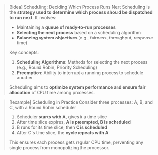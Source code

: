 
> [!idea] Scheduling: Deciding Which Process Runs Next
> Scheduling is the **strategy used to determine which process should be dispatched to run next**. It involves:
> 
> - Maintaining a **queue of ready-to-run processes**
> - **Selecting the next process** based on a scheduling algorithm
> - **Balancing system objectives** (e.g., fairness, throughput, response time)
> 
> Key concepts:
> 1. **Scheduling Algorithms**: Methods for selecting the next process (e.g., Round Robin, Priority Scheduling)
> 2. **Preemption**: Ability to interrupt a running process to schedule another
> 
> Scheduling aims to **optimize system performance and ensure fair allocation** of CPU time among processes.

> [!example] Scheduling in Practice
> Consider three processes: A, B, and C, with a Round Robin scheduler
> 
> 1. Scheduler **starts with A**, gives it a time slice
> 2. After time slice expires, **A is preempted, B is scheduled**
> 3. B runs for its time slice, then **C is scheduled**
> 4. After C's time slice, the **cycle repeats with A**
> 
> This ensures each process gets regular CPU time, preventing any single process from monopolizing the processor.

